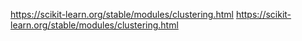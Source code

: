 https://scikit-learn.org/stable/modules/clustering.html
https://scikit-learn.org/stable/modules/clustering.html
